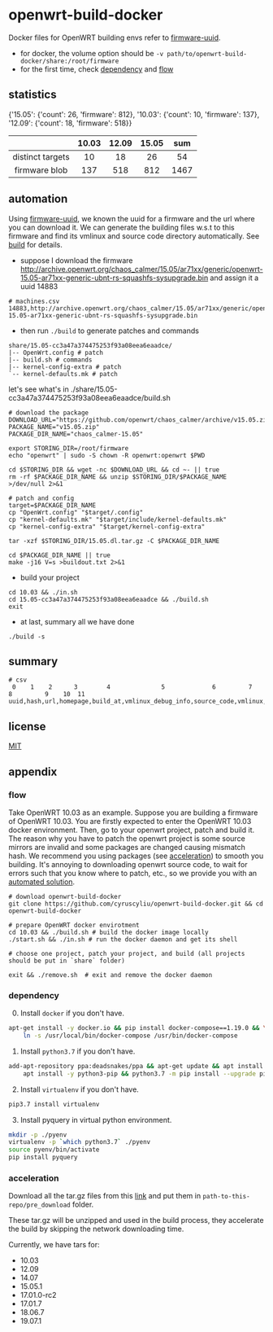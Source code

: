 # openwrt-build-docker

Docker files for OpenWRT building envs refer to [firmware-uuid](https://github.com/cyruscyliu/firmware-uuid).

+ for docker, the volume option should be `-v path/to/openwrt-build-docker/share:/root/firmware`
+ for the first time, check [dependency](#dependency) and [flow](#flow)

## statistics
{'15.05': {'count': 26, 'firmware': 812}, '10.03': {'count': 10, 'firmware': 137}, '12.09': {'count': 18, 'firmware': 518}}

||10.03|12.09|15.05|sum|
|:---:|:---:|:---:|:---:|:---:|
|distinct targets|10|18|26|54|
|firmware blob|137|518|812|1467|

## automation

Using [firmware-uuid](https://github.com/cyruscyliu/firmware-uuid), we known the uuid for a firmware and the url 
where you can download it. We can generate the building files w.s.t to this firmware and find its vmlinux and
source code directory automatically. See [build](./build.py) for details.

+ suppose I download the firmware http://archive.openwrt.org/chaos_calmer/15.05/ar71xx/generic/openwrt-15.05-ar71xx-generic-ubnt-rs-squashfs-sysupgrade.bin and assign it a uuid 14883
```
# machines.csv
14883,http://archive.openwrt.org/chaos_calmer/15.05/ar71xx/generic/openwrt-15.05-ar71xx-generic-ubnt-rs-squashfs-sysupgrade.bin
```

+ then run `./build` to generate patches and commands
```
share/15.05-cc3a47a374475253f93a08eea6eaadce/
|-- OpenWrt.config # patch
|-- build.sh # commands
|-- kernel-config-extra # patch
`-- kernel-defaults.mk # patch
```

let's see what's in ./share/15.05-cc3a47a374475253f93a08eea6eaadce/build.sh
```
# download the package
DOWNLOAD_URL="https://github.com/openwrt/chaos_calmer/archive/v15.05.zip"
PACKAGE_NAME="v15.05.zip"
PACKAGE_DIR_NAME="chaos_calmer-15.05"

export STORING_DIR=/root/firmware
echo "openwrt" | sudo -S chown -R openwrt:openwrt $PWD

cd $STORING_DIR && wget -nc $DOWNLOAD_URL && cd ~- || true
rm -rf $PACKAGE_DIR_NAME && unzip $STORING_DIR/$PACKAGE_NAME >/dev/null 2>&1

# patch and config
target=$PACKAGE_DIR_NAME
cp "OpenWrt.config" "$target/.config"
cp "kernel-defaults.mk" "$target/include/kernel-defaults.mk"
cp "kernel-config-extra" "$target/kernel-config-extra"

tar -xzf $STORING_DIR/15.05.dl.tar.gz -C $PACKAGE_DIR_NAME

cd $PACKAGE_DIR_NAME || true
make -j16 V=s >buildout.txt 2>&1
```

+ build your project
```
cd 10.03 && ./in.sh
cd 15.05-cc3a47a374475253f93a08eea6eaadce && ./build.sh
exit
```

+ at last, summary all we have done
```
./build -s
```

## summary
```
# csv
 0    1    2      3        4              5             6         7        8         9    10  11
uuid,hash,url,homepage,build_at,vmlinux_debug_info,source_code,vmlinux,dot_config,makeout,gcc,bin
```

## license
[MIT](./LICENSE)

## appendix

### flow

Take OpenWRT 10.03 as an example. Suppose you are building a firmware of OpenWRT 10.03.
You are firstly expected to enter the OpenWRT 10.03 docker environment. 
Then, go to your openwrt project, patch and build it. The reason why you have to patch
the openwrt project is some source mirrors are invalid and some packages are changed causing mismatch hash.
We recommend you using packages (see [acceleration](#acceleration)) to smooth you building. It's annoying
to downloading openwrt source code, to wait for errors such that you know where to patch, etc., 
so we provide you with an [automated solution](#automation).

```shell script
# download openwrt-build-docker
git clone https://github.com/cyruscyliu/openwrt-build-docker.git && cd openwrt-build-docker

# prepare OpenWRT docker envirotment
cd 10.03 && ./build.sh # build the docker image locally
./start.sh && ./in.sh # run the docker daemon and get its shell

# choose one project, patch your project, and build (all projects should be put in `share` folder)

exit && ./remove.sh  # exit and remove the docker daemon
```

### dependency

0. Install `docker` if you don't have.
```bash
apt-get install -y docker.io && pip install docker-compose==1.19.0 && \
    ln -s /usr/local/bin/docker-compose /usr/bin/docker-compose
```

1. Install `python3.7` if you don't have.
```bash
add-apt-repository ppa:deadsnakes/ppa && apt-get update && apt install -y python3.7 && \
    apt install -y python3-pip && python3.7 -m pip install --upgrade pip
```

2. Install `virtualenv` if you don't have.
```bash
pip3.7 install virtualenv
```

3. Install pyquery in virtual python environment.
```bash
mkdir -p ./pyenv
virtualenv -p `which python3.7` ./pyenv
source pyenv/bin/activate
pip install pyquery
```

### acceleration

Download all the tar.gz files from this [link](https://drive.google.com/drive/folders/1KCdgytkYtWFmiXKlpb6nkqnoRGn9z9Ck?usp=sharing) and put them in `path-to-this-repo/pre_download` folder.

These tar.gz will be unzipped and used in the build process, they accelerate the build by skipping the network downloading time.

Currently, we have tars for:

- 10.03
- 12.09
- 14.07
- 15.05.1
- 17.01.0-rc2
- 17.01.7
- 18.06.7
- 19.07.1